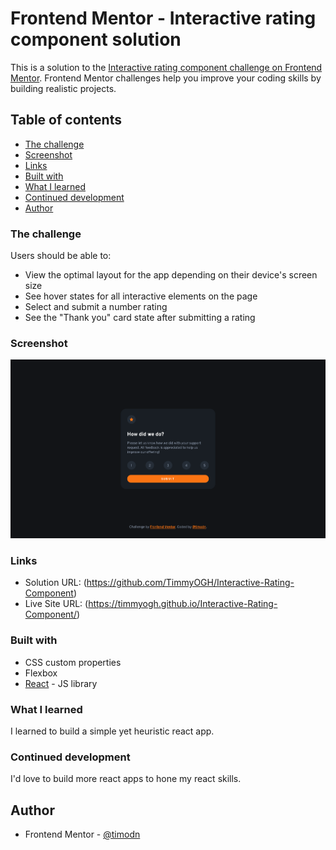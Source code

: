 # Frontend Mentor - Interactive rating component solution

This is a solution to the [Interactive rating component challenge on Frontend Mentor](https://www.frontendmentor.io/challenges/interactive-rating-component-koxpeBUmI). Frontend Mentor challenges help you improve your coding skills by building realistic projects. 

## Table of contents

  - [The challenge](#the-challenge)
  - [Screenshot](#screenshot)
  - [Links](#links)
  - [Built with](#built-with)
  - [What I learned](#what-i-learned)
  - [Continued development](#continued-development)
  - [Author](#author)

### The challenge

Users should be able to:

- View the optimal layout for the app depending on their device's screen size
- See hover states for all interactive elements on the page
- Select and submit a number rating
- See the "Thank you" card state after submitting a rating

### Screenshot

![](./public/images/irc_ss.png)

### Links

- Solution URL: (https://github.com/TimmyOGH/Interactive-Rating-Component)
- Live Site URL: (https://timmyogh.github.io/Interactive-Rating-Component/)

### Built with

- CSS custom properties
- Flexbox
- [React](https://reactjs.org/) - JS library

### What I learned

I learned to build a simple yet heuristic react app.

### Continued development

I'd love to build more react apps to hone my react skills.

## Author

- Frontend Mentor - [@timodn](https://www.frontendmentor.io/profile/timodn)
